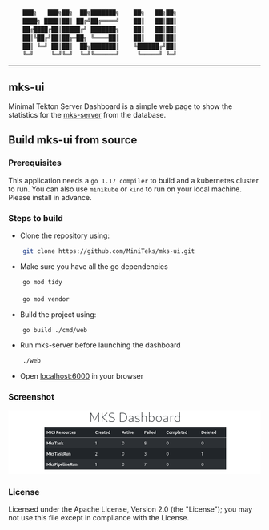```bash
    ███╗   ███╗██╗  ██╗███████╗    ██╗   ██╗██╗
    ████╗ ████║██║ ██╔╝██╔════╝    ██║   ██║██║
    ██╔████╔██║█████╔╝ ███████╗    ██║   ██║██║
    ██║╚██╔╝██║██╔═██╗ ╚════██║    ██║   ██║██║
    ██║ ╚═╝ ██║██║  ██╗███████║    ╚██████╔╝██║
    ╚═╝     ╚═╝╚═╝  ╚═╝╚══════╝     ╚═════╝ ╚═╝
```

---

## mks-ui

Minimal Tekton Server Dashboard is a simple web page to show the statistics for
the [mks-server](https://github.com/MiniTeks/mks-server) from the database.

## Build mks-ui from source

### Prerequisites

This application needs a `go 1.17 compiler` to build and a kubernetes cluster to run.
You can also use `minikube` or `kind` to run on your local machine. Please install
in advance.

### Steps to build

- Clone the repository using:

```bash
    git clone https://github.com/MiniTeks/mks-ui.git
```

- Make sure you have all the go dependencies

```bash
    go mod tidy

    go mod vendor
```

- Build the project using:

```bash
    go build ./cmd/web
```

- Run mks-server before launching the dashboard

```bash
    ./web
```

- Open [localhost:6000](localhost:6000) in your browser

### Screenshot

![Dashboard Screenshot](assets/dashboard.png)

### License

Licensed under the Apache License, Version 2.0 (the "License"); you may not use this file except in compliance with the License.
